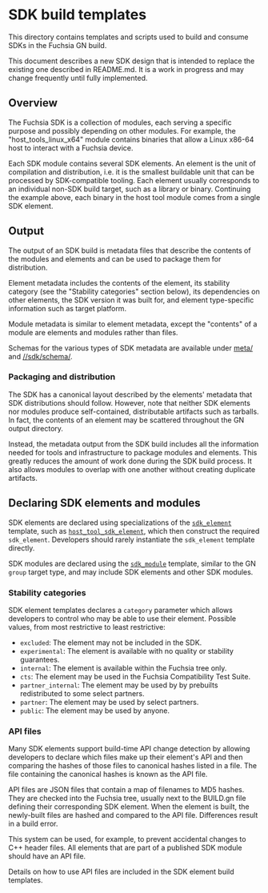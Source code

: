 # SDK build templates

This directory contains templates and scripts used to build and consume SDKs in
the Fuchsia GN build.

This document describes a new SDK design that is intended to replace the
existing one described in README.md. It is a work in progress and may change
frequently until fully implemented.

## Overview

The Fuchsia SDK is a collection of modules, each serving a specific purpose and
possibly depending on other modules. For example, the "host_tools_linux_x64"
module contains binaries that allow a Linux x86-64 host to interact with a
Fuchsia device.

Each SDK module contains several SDK elements. An element is the unit of
compilation and distribution, i.e. it is the smallest buildable unit that can be
processed by SDK-compatible tooling. Each element usually corresponds to an
individual non-SDK build target, such as a library or binary. Continuing the
example above, each binary in the host tool module comes from a single SDK
element.

## Output
The output of an SDK build is metadata files that describe the contents of the
modules and elements and can be used to package them for distribution.

Element metadata includes the contents of the element, its stability category
(see the "Stability categories" section below), its dependencies on other
elements, the SDK version it was built for, and element type-specific
information such as target platform.

Module metadata is similar to element metadata, except the "contents" of a
module are elements and modules rather than files.

Schemas for the various types of SDK metadata are available under [meta/](meta)
and [//sdk/schema/](/sdk/schema).

### Packaging and distribution
The SDK has a canonical layout described by the elements' metadata that SDK
distributions should follow. However, note that neither SDK elements nor modules
produce self-contained, distributable artifacts such as tarballs. In fact, the
contents of an element may be scattered throughout the GN output directory.

Instead, the metadata output from the SDK build includes all the information
needed for tools and infrastructure to package modules and elements. This
greatly reduces the amount of work done during the SDK build process. It also
allows modules to overlap with one another without creating duplicate artifacts.

## Declaring SDK elements and modules

SDK elements are declared using specializations of the
[`sdk_element`](sdk_element.gni) template, such as
[`host_tool_sdk_element`](host_tool_sdk_element.gni), which then construct the
required `sdk_element`. Developers should rarely instantiate the `sdk_element`
template directly.

SDK modules are declared using the [`sdk_module`](sdk_module.gni) template,
similar to the GN `group` target type, and may include SDK elements and other
SDK modules.

### Stability categories

SDK element templates declares a `category` parameter which allows developers
to control who may be able to use their element. Possible values, from most
restrictive to least restrictive:
- `excluded`: The element may not be included in the SDK.
- `experimental`: The element is available with no quality or stability
guarantees.
- `internal`: The element is available within the Fuchsia tree only.
- `cts`: The element may be used in the Fuchsia Compatibility Test Suite.
- `partner_internal`: The element may be used by by prebuilts redistributed to
some select partners.
- `partner`: The element may be used by select partners.
- `public`: The element may be used by anyone.

### API files

Many SDK elements support build-time API change detection by allowing developers
to declare which files make up their element's API and then comparing the hashes
of those files to canonical hashes listed in a file. The file containing the
canonical hashes is known as the API file.

API files are JSON files that contain a map of filenames to MD5 hashes. They are
checked into the Fuchsia tree, usually next to the BUILD.gn file defining their
corresponding SDK element. When the element is built, the newly-built files are
hashed and compared to the API file. Differences result in a build error.

This system can be used, for example, to prevent accidental changes to C++
header files. All elements that are part of a published SDK module should have
an API file.

Details on how to use API files are included in the SDK element build templates.
